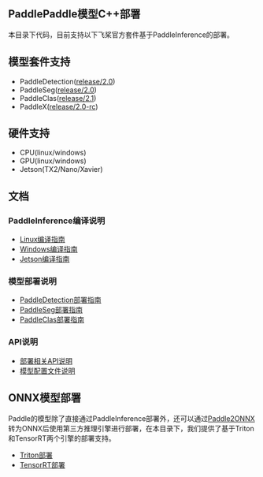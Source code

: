 ## PaddlePaddle模型C++部署

本目录下代码，目前支持以下飞桨官方套件基于PaddleInference的部署。

## 模型套件支持
- PaddleDetection([release/2.0](https://github.com/PaddlePaddle/PaddleDetection/tree/release/2.0))
- PaddleSeg([release/2.0](https://github.com/PaddlePaddle/PaddleSeg/tree/release/v2.0))
- PaddleClas([release/2.1](https://github.com/PaddlePaddle/PaddleClas/tree/release/2.1))
- PaddleX([release/2.0-rc](https://github.com/PaddlePaddle/PaddleX/tree/release/2.0-rc))

## 硬件支持
- CPU(linux/windows)
- GPU(linux/windows)
- Jetson(TX2/Nano/Xavier)

## 文档
### PaddleInference编译说明
- [Linux编译指南](./docs/compile/paddle/linux.md)
- [Windows编译指南](./docs/compile/paddle/windows.md)
- [Jetson编译指南](./docs/compile/paddle/jetson.md)

### 模型部署说明
- [PaddleDetection部署指南](./docs/models/paddledetection.md)
- [PaddleSeg部署指南](./docs/models/paddleseg.md)
- [PaddleClas部署指南](./docs/models/paddleclas.md)

### API说明

- [部署相关API说明](./docs/apis/model.md)
- [模型配置文件说明](./docs/apis/yaml.md)


## ONNX模型部署
Paddle的模型除了直接通过PaddleInference部署外，还可以通过[Paddle2ONNX](https://github.com/PaddlePaddle/Paddle2ONNX.git)转为ONNX后使用第三方推理引擎进行部署，在本目录下，我们提供了基于Triton和TensorRT两个引擎的部署支持。
- [Triton部署](./docs/compile/triton/docker.md)
- [TensorRT部署](./docs/compile/tensorrt/trt.md)
